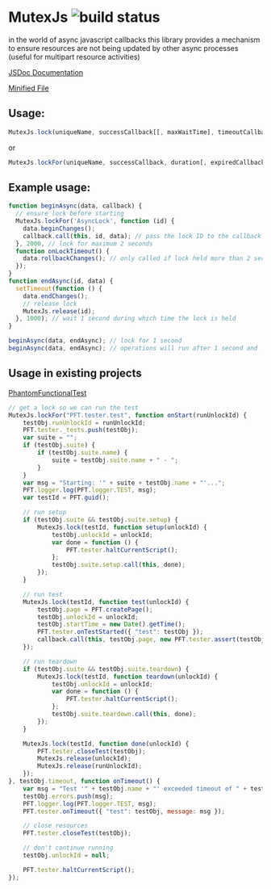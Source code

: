 MutexJs ![build status](https://travis-ci.org/bicarbon8/MutexJs.svg)
===========

in the world of async javascript callbacks this library provides a mechanism to ensure resources are not being updated by other async processes (useful for multipart resource activities)

[JSDoc Documentation](http://rawgit.com/bicarbon8/MutexJs/master/dist/doc/MutexJs.html)

[Minified File](http://rawgit.com/bicarbon8/MutexJs/master/dist/mutex.min.js)

## Usage:

```js
MutexJs.lock(uniqueName, successCallback[[, maxWaitTime], timeoutCallback]);
```
or
```js
MutexJs.lockFor(uniqueName, successCallback, duration[, expiredCallback]);
```

## Example usage:
```js
function beginAsync(data, callback) {
  // ensure lock before starting
  MutexJs.lockFor('AsyncLock', function (id) {
    data.beginChanges();
    callback.call(this, id, data); // pass the lock ID to the callback
  }, 2000, // lock for maximum 2 seconds
  function onLockTimeout() {
    data.rollbackChanges(); // only called if lock held more than 2 seconds
  });
}
function endAsync(id, data) {
  setTimeout(function () {
    data.endChanges();
    // release lock
    MutexJs.release(id);
  }, 1000); // wait 1 second during which time the lock is held
}

beginAsync(data, endAsync); // lock for 1 second
beginAsync(data, endAsync); // operations will run after 1 second and 'data' object operations will not overlap
```

## Usage in existing projects
[PhantomFunctionalTest](https://github.com/bicarbon8/PhantomFunctionalTest/blob/master/lib/pft/objects/tester.js#L129)
```js
// get a lock so we can run the test
MutexJs.lockFor("PFT.tester.test", function onStart(runUnlockId) {
    testObj.runUnlockId = runUnlockId;
    PFT.tester._tests.push(testObj);
    var suite = "";
    if (testObj.suite) {
        if (testObj.suite.name) {
            suite = testObj.suite.name + " - ";
        }
    }
    var msg = "Starting: '" + suite + testObj.name + "'...";
    PFT.logger.log(PFT.logger.TEST, msg);
    var testId = PFT.guid();

    // run setup
    if (testObj.suite && testObj.suite.setup) {
        MutexJs.lock(testId, function setup(unlockId) {
            testObj.unlockId = unlockId;
            var done = function () {
                PFT.tester.haltCurrentScript();
            };
            testObj.suite.setup.call(this, done);
        });
    }

    // run test
    MutexJs.lock(testId, function test(unlockId) {
        testObj.page = PFT.createPage();
        testObj.unlockId = unlockId;
        testObj.startTime = new Date().getTime();
        PFT.tester.onTestStarted({ "test": testObj });
        callback.call(this, testObj.page, new PFT.tester.assert(testObj));
    });

    // run teardown
    if (testObj.suite && testObj.suite.teardown) {
        MutexJs.lock(testId, function teardown(unlockId) {
            testObj.unlockId = unlockId;
            var done = function () {
                PFT.tester.haltCurrentScript();
            };
            testObj.suite.teardown.call(this, done);
        });
    }

    MutexJs.lock(testId, function done(unlockId) {
        PFT.tester.closeTest(testObj);
        MutexJs.release(unlockId);
        MutexJs.release(runUnlockId);
    });
}, testObj.timeout, function onTimeout() {
    var msg = "Test '" + testObj.name + "' exceeded timeout of " + testObj.timeout;
    testObj.errors.push(msg);
    PFT.logger.log(PFT.logger.TEST, msg);
    PFT.tester.onTimeout({ "test": testObj, message: msg });

    // close resources
    PFT.tester.closeTest(testObj);

    // don't continue running
    testObj.unlockId = null;

    PFT.tester.haltCurrentScript();
});
```
